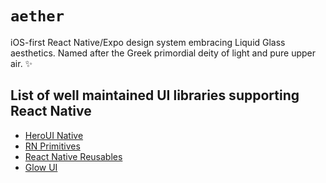# `aether`

iOS-first React Native/Expo design system embracing Liquid Glass aesthetics. Named after the Greek primordial deity of light and pure upper air. ✨

## List of well maintained UI libraries supporting React Native

- [HeroUI Native](https://github.com/heroui-inc/heroui-native/tree/alpha)
- [RN Primitives](https://github.com/roninoss/rn-primitives)
- [React Native Reusables](https://github.com/founded-labs/react-native-reusables)
- [Glow UI](https://github.com/rit3zh/glow-ui)
